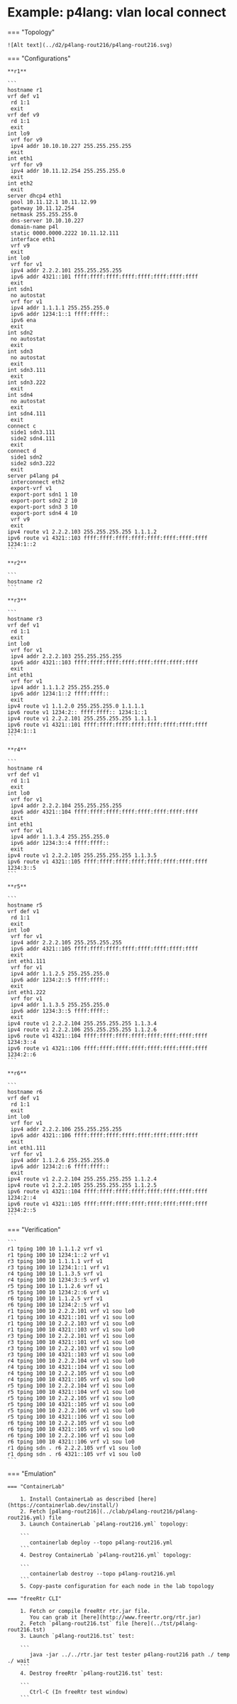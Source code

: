 # Example: p4lang: vlan local connect

=== "Topology"

    ![Alt text](../d2/p4lang-rout216/p4lang-rout216.svg)

=== "Configurations"

    **r1**

    ```
    hostname r1
    vrf def v1
     rd 1:1
     exit
    vrf def v9
     rd 1:1
     exit
    int lo9
     vrf for v9
     ipv4 addr 10.10.10.227 255.255.255.255
     exit
    int eth1
     vrf for v9
     ipv4 addr 10.11.12.254 255.255.255.0
     exit
    int eth2
     exit
    server dhcp4 eth1
     pool 10.11.12.1 10.11.12.99
     gateway 10.11.12.254
     netmask 255.255.255.0
     dns-server 10.10.10.227
     domain-name p4l
     static 0000.0000.2222 10.11.12.111
     interface eth1
     vrf v9
     exit
    int lo0
     vrf for v1
     ipv4 addr 2.2.2.101 255.255.255.255
     ipv6 addr 4321::101 ffff:ffff:ffff:ffff:ffff:ffff:ffff:ffff
     exit
    int sdn1
     no autostat
     vrf for v1
     ipv4 addr 1.1.1.1 255.255.255.0
     ipv6 addr 1234:1::1 ffff:ffff::
     ipv6 ena
     exit
    int sdn2
     no autostat
     exit
    int sdn3
     no autostat
     exit
    int sdn3.111
     exit
    int sdn3.222
     exit
    int sdn4
     no autostat
     exit
    int sdn4.111
     exit
    connect c
     side1 sdn3.111
     side2 sdn4.111
     exit
    connect d
     side1 sdn2
     side2 sdn3.222
     exit
    server p4lang p4
     interconnect eth2
     export-vrf v1
     export-port sdn1 1 10
     export-port sdn2 2 10
     export-port sdn3 3 10
     export-port sdn4 4 10
     vrf v9
     exit
    ipv4 route v1 2.2.2.103 255.255.255.255 1.1.1.2
    ipv6 route v1 4321::103 ffff:ffff:ffff:ffff:ffff:ffff:ffff:ffff 1234:1::2
    ```

    **r2**

    ```
    hostname r2
    ```

    **r3**

    ```
    hostname r3
    vrf def v1
     rd 1:1
     exit
    int lo0
     vrf for v1
     ipv4 addr 2.2.2.103 255.255.255.255
     ipv6 addr 4321::103 ffff:ffff:ffff:ffff:ffff:ffff:ffff:ffff
     exit
    int eth1
     vrf for v1
     ipv4 addr 1.1.1.2 255.255.255.0
     ipv6 addr 1234:1::2 ffff:ffff::
     exit
    ipv4 route v1 1.1.2.0 255.255.255.0 1.1.1.1
    ipv6 route v1 1234:2:: ffff:ffff:: 1234:1::1
    ipv4 route v1 2.2.2.101 255.255.255.255 1.1.1.1
    ipv6 route v1 4321::101 ffff:ffff:ffff:ffff:ffff:ffff:ffff:ffff 1234:1::1
    ```

    **r4**

    ```
    hostname r4
    vrf def v1
     rd 1:1
     exit
    int lo0
     vrf for v1
     ipv4 addr 2.2.2.104 255.255.255.255
     ipv6 addr 4321::104 ffff:ffff:ffff:ffff:ffff:ffff:ffff:ffff
     exit
    int eth1
     vrf for v1
     ipv4 addr 1.1.3.4 255.255.255.0
     ipv6 addr 1234:3::4 ffff:ffff::
     exit
    ipv4 route v1 2.2.2.105 255.255.255.255 1.1.3.5
    ipv6 route v1 4321::105 ffff:ffff:ffff:ffff:ffff:ffff:ffff:ffff 1234:3::5
    ```

    **r5**

    ```
    hostname r5
    vrf def v1
     rd 1:1
     exit
    int lo0
     vrf for v1
     ipv4 addr 2.2.2.105 255.255.255.255
     ipv6 addr 4321::105 ffff:ffff:ffff:ffff:ffff:ffff:ffff:ffff
     exit
    int eth1.111
     vrf for v1
     ipv4 addr 1.1.2.5 255.255.255.0
     ipv6 addr 1234:2::5 ffff:ffff::
     exit
    int eth1.222
     vrf for v1
     ipv4 addr 1.1.3.5 255.255.255.0
     ipv6 addr 1234:3::5 ffff:ffff::
     exit
    ipv4 route v1 2.2.2.104 255.255.255.255 1.1.3.4
    ipv4 route v1 2.2.2.106 255.255.255.255 1.1.2.6
    ipv6 route v1 4321::104 ffff:ffff:ffff:ffff:ffff:ffff:ffff:ffff 1234:3::4
    ipv6 route v1 4321::106 ffff:ffff:ffff:ffff:ffff:ffff:ffff:ffff 1234:2::6
    ```

    **r6**

    ```
    hostname r6
    vrf def v1
     rd 1:1
     exit
    int lo0
     vrf for v1
     ipv4 addr 2.2.2.106 255.255.255.255
     ipv6 addr 4321::106 ffff:ffff:ffff:ffff:ffff:ffff:ffff:ffff
     exit
    int eth1.111
     vrf for v1
     ipv4 addr 1.1.2.6 255.255.255.0
     ipv6 addr 1234:2::6 ffff:ffff::
     exit
    ipv4 route v1 2.2.2.104 255.255.255.255 1.1.2.4
    ipv4 route v1 2.2.2.105 255.255.255.255 1.1.2.5
    ipv6 route v1 4321::104 ffff:ffff:ffff:ffff:ffff:ffff:ffff:ffff 1234:2::4
    ipv6 route v1 4321::105 ffff:ffff:ffff:ffff:ffff:ffff:ffff:ffff 1234:2::5
    ```

=== "Verification"

    ```
    r1 tping 100 10 1.1.1.2 vrf v1
    r1 tping 100 10 1234:1::2 vrf v1
    r3 tping 100 10 1.1.1.1 vrf v1
    r3 tping 100 10 1234:1::1 vrf v1
    r4 tping 100 10 1.1.3.5 vrf v1
    r4 tping 100 10 1234:3::5 vrf v1
    r5 tping 100 10 1.1.2.6 vrf v1
    r5 tping 100 10 1234:2::6 vrf v1
    r6 tping 100 10 1.1.2.5 vrf v1
    r6 tping 100 10 1234:2::5 vrf v1
    r1 tping 100 10 2.2.2.101 vrf v1 sou lo0
    r1 tping 100 10 4321::101 vrf v1 sou lo0
    r1 tping 100 10 2.2.2.103 vrf v1 sou lo0
    r1 tping 100 10 4321::103 vrf v1 sou lo0
    r3 tping 100 10 2.2.2.101 vrf v1 sou lo0
    r3 tping 100 10 4321::101 vrf v1 sou lo0
    r3 tping 100 10 2.2.2.103 vrf v1 sou lo0
    r3 tping 100 10 4321::103 vrf v1 sou lo0
    r4 tping 100 10 2.2.2.104 vrf v1 sou lo0
    r4 tping 100 10 4321::104 vrf v1 sou lo0
    r4 tping 100 10 2.2.2.105 vrf v1 sou lo0
    r4 tping 100 10 4321::105 vrf v1 sou lo0
    r5 tping 100 10 2.2.2.104 vrf v1 sou lo0
    r5 tping 100 10 4321::104 vrf v1 sou lo0
    r5 tping 100 10 2.2.2.105 vrf v1 sou lo0
    r5 tping 100 10 4321::105 vrf v1 sou lo0
    r5 tping 100 10 2.2.2.106 vrf v1 sou lo0
    r5 tping 100 10 4321::106 vrf v1 sou lo0
    r6 tping 100 10 2.2.2.105 vrf v1 sou lo0
    r6 tping 100 10 4321::105 vrf v1 sou lo0
    r6 tping 100 10 2.2.2.106 vrf v1 sou lo0
    r6 tping 100 10 4321::106 vrf v1 sou lo0
    r1 dping sdn . r6 2.2.2.105 vrf v1 sou lo0
    r1 dping sdn . r6 4321::105 vrf v1 sou lo0
    ```

=== "Emulation"

    === "ContainerLab"

        1. Install ContainerLab as described [here](https://containerlab.dev/install/)  
        2. Fetch [p4lang-rout216](../clab/p4lang-rout216/p4lang-rout216.yml) file  
        3. Launch ContainerLab `p4lang-rout216.yml` topology:  

        ```
           containerlab deploy --topo p4lang-rout216.yml  
        ```
        4. Destroy ContainerLab `p4lang-rout216.yml` topology:  

        ```
           containerlab destroy --topo p4lang-rout216.yml  
        ```
        5. Copy-paste configuration for each node in the lab topology

    === "freeRtr CLI"

        1. Fetch or compile freeRtr rtr.jar file.  
           You can grab it [here](http://www.freertr.org/rtr.jar)  
        2. Fetch `p4lang-rout216.tst` file [here](../tst/p4lang-rout216.tst)  
        3. Launch `p4lang-rout216.tst` test:  

        ```
           java -jar ../../rtr.jar test tester p4lang-rout216 path ./ temp ./ wait
        ```
        4. Destroy freeRtr `p4lang-rout216.tst` test:  

        ```
           Ctrl-C (In freeRtr test window)
        ```

